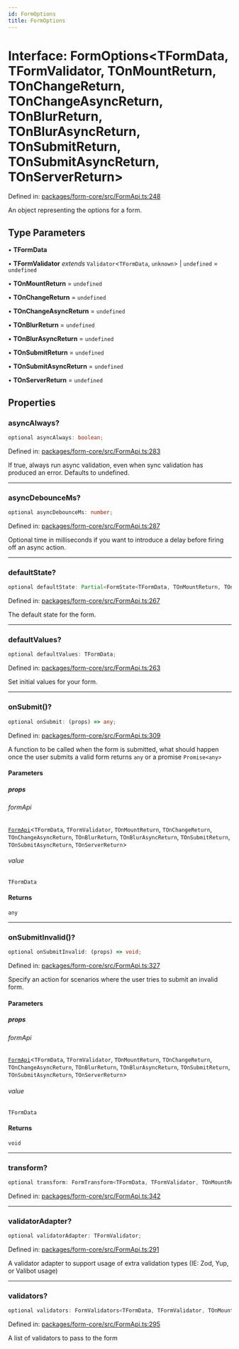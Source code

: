 ```yaml
---
id: FormOptions
title: FormOptions
---
```


<!-- DO NOT EDIT: this page is autogenerated from the type comments -->

# Interface: FormOptions\<TFormData, TFormValidator, TOnMountReturn, TOnChangeReturn, TOnChangeAsyncReturn, TOnBlurReturn, TOnBlurAsyncReturn, TOnSubmitReturn, TOnSubmitAsyncReturn, TOnServerReturn\>

Defined in: [packages/form-core/src/FormApi.ts:248](https://github.com/TanStack/form/blob/main/packages/form-core/src/FormApi.ts#L248)

An object representing the options for a form.

## Type Parameters

• **TFormData**

• **TFormValidator** *extends* `Validator`\<`TFormData`, `unknown`\> \| `undefined` = `undefined`

• **TOnMountReturn** = `undefined`

• **TOnChangeReturn** = `undefined`

• **TOnChangeAsyncReturn** = `undefined`

• **TOnBlurReturn** = `undefined`

• **TOnBlurAsyncReturn** = `undefined`

• **TOnSubmitReturn** = `undefined`

• **TOnSubmitAsyncReturn** = `undefined`

• **TOnServerReturn** = `undefined`

## Properties

### asyncAlways?

```ts
optional asyncAlways: boolean;
```

Defined in: [packages/form-core/src/FormApi.ts:283](https://github.com/TanStack/form/blob/main/packages/form-core/src/FormApi.ts#L283)

If true, always run async validation, even when sync validation has produced an error. Defaults to undefined.

***

### asyncDebounceMs?

```ts
optional asyncDebounceMs: number;
```

Defined in: [packages/form-core/src/FormApi.ts:287](https://github.com/TanStack/form/blob/main/packages/form-core/src/FormApi.ts#L287)

Optional time in milliseconds if you want to introduce a delay before firing off an async action.

***

### defaultState?

```ts
optional defaultState: Partial<FormState<TFormData, TOnMountReturn, TOnChangeReturn, TOnChangeAsyncReturn, TOnBlurReturn, TOnBlurAsyncReturn, TOnSubmitReturn, TOnSubmitAsyncReturn, TOnServerReturn>>;
```

Defined in: [packages/form-core/src/FormApi.ts:267](https://github.com/TanStack/form/blob/main/packages/form-core/src/FormApi.ts#L267)

The default state for the form.

***

### defaultValues?

```ts
optional defaultValues: TFormData;
```

Defined in: [packages/form-core/src/FormApi.ts:263](https://github.com/TanStack/form/blob/main/packages/form-core/src/FormApi.ts#L263)

Set initial values for your form.

***

### onSubmit()?

```ts
optional onSubmit: (props) => any;
```

Defined in: [packages/form-core/src/FormApi.ts:309](https://github.com/TanStack/form/blob/main/packages/form-core/src/FormApi.ts#L309)

A function to be called when the form is submitted, what should happen once the user submits a valid form returns `any` or a promise `Promise<any>`

#### Parameters

##### props

###### formApi

[`FormApi`](../classes/formapi.md)\<`TFormData`, `TFormValidator`, `TOnMountReturn`, `TOnChangeReturn`, `TOnChangeAsyncReturn`, `TOnBlurReturn`, `TOnBlurAsyncReturn`, `TOnSubmitReturn`, `TOnSubmitAsyncReturn`, `TOnServerReturn`\>

###### value

`TFormData`

#### Returns

`any`

***

### onSubmitInvalid()?

```ts
optional onSubmitInvalid: (props) => void;
```

Defined in: [packages/form-core/src/FormApi.ts:327](https://github.com/TanStack/form/blob/main/packages/form-core/src/FormApi.ts#L327)

Specify an action for scenarios where the user tries to submit an invalid form.

#### Parameters

##### props

###### formApi

[`FormApi`](../classes/formapi.md)\<`TFormData`, `TFormValidator`, `TOnMountReturn`, `TOnChangeReturn`, `TOnChangeAsyncReturn`, `TOnBlurReturn`, `TOnBlurAsyncReturn`, `TOnSubmitReturn`, `TOnSubmitAsyncReturn`, `TOnServerReturn`\>

###### value

`TFormData`

#### Returns

`void`

***

### transform?

```ts
optional transform: FormTransform<TFormData, TFormValidator, TOnMountReturn, TOnChangeReturn, TOnChangeAsyncReturn, TOnBlurReturn, TOnBlurAsyncReturn, TOnSubmitReturn, TOnSubmitAsyncReturn, TOnServerReturn>;
```

Defined in: [packages/form-core/src/FormApi.ts:342](https://github.com/TanStack/form/blob/main/packages/form-core/src/FormApi.ts#L342)

***

### validatorAdapter?

```ts
optional validatorAdapter: TFormValidator;
```

Defined in: [packages/form-core/src/FormApi.ts:291](https://github.com/TanStack/form/blob/main/packages/form-core/src/FormApi.ts#L291)

A validator adapter to support usage of extra validation types (IE: Zod, Yup, or Valibot usage)

***

### validators?

```ts
optional validators: FormValidators<TFormData, TFormValidator, TOnMountReturn, TOnChangeReturn, TOnChangeAsyncReturn, TOnBlurReturn, TOnBlurAsyncReturn, TOnSubmitReturn, TOnSubmitAsyncReturn>;
```

Defined in: [packages/form-core/src/FormApi.ts:295](https://github.com/TanStack/form/blob/main/packages/form-core/src/FormApi.ts#L295)

A list of validators to pass to the form
